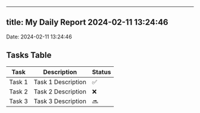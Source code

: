 
---
title: My Daily Report 2024-02-11 13:24:46
---

Date: 2024-02-11 13:24:46

## Tasks Table

| Task | Description | Status |
|------|-------------|--------|
| Task 1 | Task 1 Description | ✅ |
| Task 2 | Task 2 Description | ❌ |
| Task 3 | Task 3 Description | 🔜 |
